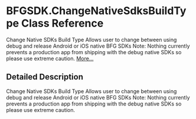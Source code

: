 # BFGSDK.ChangeNativeSdksBuildType Class Reference

<div class="contents"><p>Change Native SDKs Build Type Allows user to change between using debug and release Android or iOS native BFG SDKs Note: Nothing currently prevents a production app from shipping with the debug native SDKs so please use extreme caution.    <a href="class_b_f_g_s_d_k_1_1_change_native_sdks_build_type.html#details">More...</a></p><a name="details" id="details"></a><h2 class="groupheader">Detailed Description</h2><div class="textblock"><p >Change Native SDKs Build Type Allows user to change between using debug and release Android or iOS native BFG SDKs Note: Nothing currently prevents a production app from shipping with the debug native SDKs so please use extreme caution. </p></div></div> 
